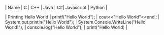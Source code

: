 
| Name     | C | C++ | Java | C#| Javascript | Python |

| Printing Hello World | printf("Hello World"); | cout<<"Hello World"<<endl; | System.out.println("Hello World"); | System.Console.WriteLine("Hello World!"); | console.log("Hello World"); | print("Hello World) | 

